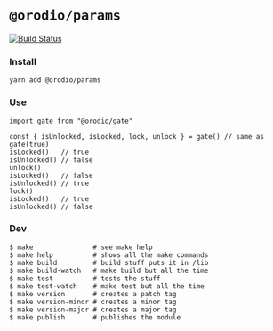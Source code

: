 # `@orodio/params`

[![Build Status](https://travis-ci.org/orodio/params.svg?branch=master)](https://travis-ci.org/orodio/params)

### Install

```
yarn add @orodio/params
```

### Use

```
import gate from "@orodio/gate"

const { isUnlocked, isLocked, lock, unlock } = gate() // same as gate(true)
isLocked()   // true
isUnlocked() // false
unlock()
isLocked()   // false
isUnlocked() // true
lock()
isLocked()   // true
isUnlocked() // false
```

### Dev

```
$ make               # see make help
$ make help          # shows all the make commands
$ make build         # build stuff puts it in /lib
$ make build-watch   # make build but all the time
$ make test          # tests the stuff
$ make test-watch    # make test but all the time
$ make version       # creates a patch tag
$ make version-minor # creates a minor tag
$ make version-major # creates a major tag
$ make publish       # publishes the module
```
